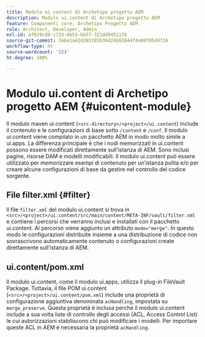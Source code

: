 ```yaml
---
title: Modulo ui.content di Archetipo progetto AEM
description: Modulo ui.content di Archetipo progetto AEM
feature: Componenti core, Archetipo Progetto AEM
role: Architect, Developer, Admin
exl-id: af019cd8-c733-4b53-bb57-321dd9451178
source-git-commit: 3ebe1a42d265185b36424b01844f4a00f05d4724
workflow-type: ht
source-wordcount: '223'
ht-degree: 100%

---
```


# Modulo ui.content di Archetipo progetto AEM {#uicontent-module}

Il modulo maven ui.content (`<src-directory>/<project>/ui.content`) include il contenuto e le configurazioni di base sotto `/content` e `/conf`. Il modulo ui.content viene compilato in un pacchetto AEM in modo molto simile a ui.apps. La differenza principale è che i nodi memorizzati in ui.content possono essere modificati direttamente sull’istanza di AEM. Sono inclusi pagine, risorse DAM e modelli modificabili. Il modulo ui.content può essere utilizzato per memorizzare esempi di contenuto per un’istanza pulita e/o per creare alcune configurazioni di base da gestire nel controllo del codice sorgente.

## File filter.xml {#filter}

Il file `filter.xml` del modulo ui.content si trova in `<src>/<project>/ui.content/src/main/content/META-INF/vault/filter.xml` e contiene i percorsi che verranno inclusi e installati con il pacchetto ui.content. Al percorso viene aggiunto un attributo `mode="merge"`. In questo modo le configurazioni distribuite insieme a una distribuzione di codice non sovrascrivono automaticamente contenuto o configurazioni create direttamente sull’istanza di AEM.

## ui.content/pom.xml

Il modulo ui.content, come il modulo ui.apps, utilizza il plug-in FileVault Package. Tuttavia, il file POM ui.content (`<src>/<project>/ui.content/pom.xml`) include una proprietà di configurazione aggiuntiva denominata `acHandling`, impostata su `merge_preserve`. Questa proprietà è inclusa perché il modulo ui.content include a sua volta liste di controllo degli accessi (ACL, Access Control List) le cui autorizzazioni stabiliscono chi può modificare i modelli. Per importare queste ACL in AEM è necessaria la proprietà `acHandling`.
